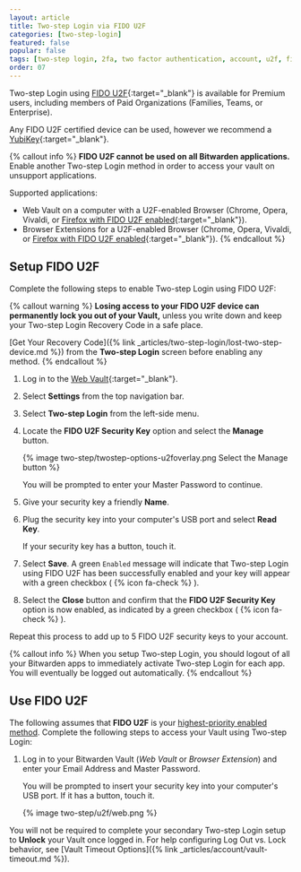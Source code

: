 ```yaml
---
layout: article
title: Two-step Login via FIDO U2F
categories: [two-step-login]
featured: false
popular: false
tags: [two-step login, 2fa, two factor authentication, account, u2f, fido]
order: 07
---
```


Two-step Login using [FIDO U2F](https://www.yubico.com/solutions/fido-u2f/){:target="_blank"} is available for Premium users, including members of Paid Organizations (Families, Teams, or Enterprise).

Any FIDO U2F certified device can be used, however we recommend a [YubiKey](https://www.yubico.com/products/yubikey-hardware/){:target="_blank"}.

{% callout info %}
**FIDO U2F cannot be used on all Bitwarden applications.** Enable another Two-step Login method in order to access your vault on unsupport applications.

Supported applications:

- Web Vault on a computer with a U2F-enabled Browser (Chrome, Opera, Vivaldi, or [Firefox with FIDO U2F enabled](https://www.yubico.com/2017/11/how-to-navigate-fido-u2f-in-firefox-quantum/){:target="_blank"}).
- Browser Extensions for a U2F-enabled Browser (Chrome, Opera, Vivaldi, or [Firefox with FIDO U2F enabled](https://www.yubico.com/2017/11/how-to-navigate-fido-u2f-in-firefox-quantum/){:target="_blank"}).
{% endcallout %}

## Setup FIDO U2F

Complete the following steps to enable Two-step Login using FIDO U2F:

{% callout warning %}
**Losing access to your FIDO U2F device can permanently lock you out of your Vault,** unless you write down and keep your Two-step Login Recovery Code in a safe place.

[Get Your Recovery Code]({% link _articles/two-step-login/lost-two-step-device.md %}) from the **Two-step Login** screen before enabling any method.
{% endcallout %}

1. Log in to the [Web Vault](https://vault.bitwarden.com){:target="\_blank"}.
2. Select **Settings** from the top navigation bar.
3. Select **Two-step Login** from the left-side menu.
4. Locate the **FIDO U2F Security Key** option and select the **Manage** button.

   {% image two-step/twostep-options-u2foverlay.png Select the Manage button %}

   You will be prompted to enter your Master Password to continue.

5. Give your security key a friendly **Name**.
6. Plug the security key into your computer's USB port and select **Read Key**.

   If your security key has a button, touch it.

7. Select **Save**. A green `Enabled` message will indicate that Two-step Login using FIDO U2F has been successfully enabled and your key will appear with a green checkbox ( {% icon fa-check %} ).
8. Select the **Close** button and confirm that the **FIDO U2F Security Key** option is now enabled, as indicated by a green checkbox ( {% icon fa-check %} ).

Repeat this process to add up to 5 FIDO U2F security keys to your account.

{% callout info %}
When you setup Two-step Login, you should logout of all your Bitwarden apps to immediately activate Two-step Login for each app. You will eventually be logged out automatically.
{% endcallout %}

## Use FIDO U2F

The following assumes that **FIDO U2F** is your [highest-priority enabled method](https://bitwarden.com/help/article/setup-two-step-login/#using-multiple-methods). Complete the following steps to access your Vault using Two-step Login:

1. Log in to your Bitwarden Vault (*Web Vault* or *Browser Extension*) and enter your Email Address and Master Password.

   You will be prompted to insert your security key into your computer's USB port. If it has a button, touch it.

   {% image two-step/u2f/web.png %}

You will not be required to complete your secondary Two-step Login setup to **Unlock** your Vault once logged in. For help configuring Log Out vs. Lock behavior, see [Vault Timeout Options]({% link _articles/account/vault-timeout.md %}).
